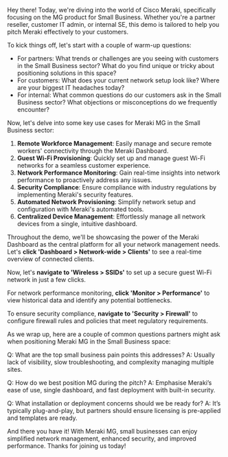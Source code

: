 Hey there! Today, we're diving into the world of Cisco Meraki, specifically focusing on the MG product for Small Business. Whether you're a partner reseller, customer IT admin, or internal SE, this demo is tailored to help you pitch Meraki effectively to your customers.

To kick things off, let's start with a couple of warm-up questions:
- For partners: What trends or challenges are you seeing with customers in the Small Business sector? What do you find unique or tricky about positioning solutions in this space?
- For customers: What does your current network setup look like? Where are your biggest IT headaches today?
- For internal: What common questions do our customers ask in the Small Business sector? What objections or misconceptions do we frequently encounter?

Now, let's delve into some key use cases for Meraki MG in the Small Business sector:

1. **Remote Workforce Management**: Easily manage and secure remote workers' connectivity through the Meraki Dashboard.
2. **Guest Wi-Fi Provisioning**: Quickly set up and manage guest Wi-Fi networks for a seamless customer experience.
3. **Network Performance Monitoring**: Gain real-time insights into network performance to proactively address any issues.
4. **Security Compliance**: Ensure compliance with industry regulations by implementing Meraki's security features.
5. **Automated Network Provisioning**: Simplify network setup and configuration with Meraki's automated tools.
6. **Centralized Device Management**: Effortlessly manage all network devices from a single, intuitive dashboard.

Throughout the demo, we'll be showcasing the power of the Meraki Dashboard as the central platform for all your network management needs. Let's **click 'Dashboard > Network-wide > Clients'** to see a real-time overview of connected clients.

Now, let's **navigate to 'Wireless > SSIDs'** to set up a secure guest Wi-Fi network in just a few clicks.

For network performance monitoring, **click 'Monitor > Performance'** to view historical data and identify any potential bottlenecks.

To ensure security compliance, **navigate to 'Security > Firewall'** to configure firewall rules and policies that meet regulatory requirements.

As we wrap up, here are a couple of common questions partners might ask when positioning Meraki MG in the Small Business space:

Q: What are the top small business pain points this addresses?
A: Usually lack of visibility, slow troubleshooting, and complexity managing multiple sites.

Q: How do we best position MG during the pitch?
A: Emphasise Meraki’s ease of use, single dashboard, and fast deployment with built-in security.

Q: What installation or deployment concerns should we be ready for?
A: It’s typically plug-and-play, but partners should ensure licensing is pre-applied and templates are ready.

And there you have it! With Meraki MG, small businesses can enjoy simplified network management, enhanced security, and improved performance. Thanks for joining us today!